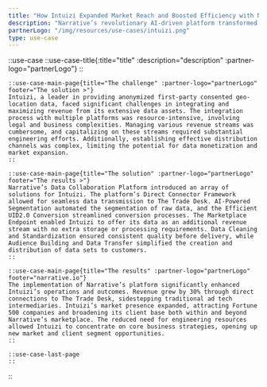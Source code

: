 ```yaml
---
title: "How Intuizi Expanded Market Reach and Boosted Efficiency with Narrative"
description: "Narrative’s revolutionary AI-driven platform transformed Intuizi’s approach to data collaboration and monetization, enabling seamless integrations and revenue stream management."
partnerLogo: "/img/resources/use-cases/intuizi.png"
type: use-case
---
```


::use-case
    ::use-case-title{:title="title" :description="description" :partner-logo="partnerLogo"}
    ::

    ::use-case-main-page{title="The challenge" :partner-logo="partnerLogo" footer="The solution >"}
    Intuizi, a leader in providing anonymized first-party consented geo-location data, faced significant challenges in integrating and maximizing revenue from its extensive data assets. The integration process with multiple platforms was resource-intensive, involving legal and business complexities. Managing various revenue streams was cumbersome, and capitalizing on these streams required substantial engineering efforts. Additionally, establishing effective distribution channels was complex, limiting the potential for data monetization and market expansion.
    ::

    ::use-case-main-page{title="The solution" :partner-logo="partnerLogo" footer="The results >"}
    Narrative’s Data Collaboration Platform introduced an array of solutions for Intuizi. The platform’s Direct Connector Framework allowed for seamless data transmission to The Trade Desk. AI-Powered Segmentation automated the segmentation of raw data, and the Efficient UID2.0 Conversion streamlined conversion processes. The Marketplace Endpoint enabled Intuizi to offer its data as an additional revenue stream with no extra storage or processing requirements. Data Cleaning and Standardization ensured consistent quality before delivery, while Audience Building and Data Transfer simplified the creation and distribution of data sets to customers.
    ::

    ::use-case-main-page{title="The results" :partner-logo="partnerLogo" footer="narrative.io"}
    The implementation of Narrative’s platform significantly enhanced Intuizi’s operations and outcomes. Revenue grew by 30% through direct connections to The Trade Desk, sidestepping traditional ad tech intermediaries. Intuizi’s market presence expanded, attracting Fortune 500 companies and broadening its client base both within and beyond Narrative’s marketplace. The reduced need for engineering resources allowed Intuizi to concentrate on core business strategies, opening up new market and client segment opportunities.
    ::

    ::use-case-last-page
    ::
::
